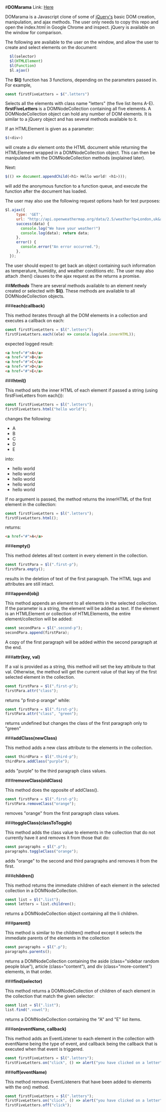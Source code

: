 #**DOMarama**
Link: [Here](tbd.com)

DOMarama is a Javascript clone of some of [jQuery's](http://api.jquery.com/) basic DOM creation,
manipulation, and ajax methods. The user only needs to copy this repo and open the index.html
in Google Chrome and inspect. jQuery is available on the window for comparison.

The following are available to the user on the window, and allow the user to create and select elements on the document:
```Javascript
  $l(selector)
  $l(HTMLElement)
  $l(Function)
  $l.ajax()
```

The **$l()** function has 3 functions, depending on the parameters passed in. For example,
```Javascript
const firstFiveLetters = $(".letters")
```
Selects all the elements with class name "letters" (the five list items A-E). **firstFiveLetters** is a DOMNodeCollection containing all five elements. A DOMNodeCollection object can hold any number of DOM elements. It is similar to a jQuery object and has several methods available to it.

If an HTMLElement is given as a parameter:
```Javascript
$(<div>)
```
will create a div element onto the HTML document while returning the HTMLElement wrapped in a DOMNodeCollection object. This can then be manipulated with the DOMNodeCollection methods (explained later).

Next:
```Javascript
$(() => document.appendChild(<h1> Hello world! <h1>)));
```
will add the anonymous function to a function queue, and execute the function after the document has loaded.


The user may also use the following request options hash for test purposes:
```Javascript
$l.ajax({
     type: 'GET',
     url: "http://api.openweathermap.org/data/2.5/weather?q=London,uk&appid=7143e9f97ab2d8d9b4266f55738e8542",
     success(data) {
       console.log("We have your weather!")
       console.log(data); return data;
     },
     error() {
       console.error("An error occurred.");
     },
  });
```
The user should expect to get back an object containing such information as temperature, humidity, and weather conditions etc. The user may also attach .then() clauses to the ajax request as the returns a promise.

##***Methods***
There are several methods available to an element newly created or selected with **$l()**. These methods are available to all DOMNodeCollection objects.

###**each(callback)**

This method iterates through all the DOM elements in a collection and executes a callback on each:
```Javascript
const firstFiveLetters = $l(".letters");
firstFiveLetters.each((ele) => console.log(ele.innerHTML));
```
expected logged result:
```HTML
<a href="#">A</a>
<a href="#">B</a>
<a href="#">C</a>
<a href="#">D</a>
<a href="#">E</a>
```

###**html()**

This method sets the inner HTML of each element if passed a string (using firstFiveLetters from each()):
```Javascript
const firstFiveLetters = $l(".letters");
firstFiveLetters.html("hello world");
```
changes the following:
- A
- B
- C
- D
- E

into:
- hello world
- hello world
- hello world
- hello world
- hello world

If no argument is passed, the method returns the innerHTML of the first element in the collection:
```Javascript
const firstFiveLetters = $l(".letters");
firstFiveLetters.html();
```
returns:
```HTML
<a href="#">A</a>
```

###**empty()**

This method deletes all text content in every element in the collection.
```Javascript
const firstPara = $l(".first-p");
firstPara.empty();
```
results in the deletion of text of the first paragraph. The HTML tags and attributes are still intact.

###**append(obj)**

This method appends an element to all elements in the selected collection. If the parameter is a string, the element will be added as text. If the element is an HTMLElement or collection of HTMLElements, the entire element/collection will be added:
```Javascript
const secondPara = $l(".second-p");
secondPara.append(firstPara);
```
A copy of the first paragraph will be added within the second paragraph at the end.

###**attr(key, val)**

If a val is provided as a string, this method will set the key attribute to that val. Otherwise, the method will get the current value of that key of the first selected element in the collection.
```Javascript
const firstPara = $l(".first-p");
firstPara.attr("class");
```
returns "p first-p orange" while:
```Javascript
const firstPara = $l(".first-p");
firstPara.attr("class", "green");
```
returns undefined but changes the class of the first paragraph only to "green"

###**addClass(newClass)**

This method adds a new class attribute to the elements in the collection.
```Javascript
const thirdPara = $l(".third-p");
thirdPara.addClass("purple");
```
adds "purple" to the third paragraph class values.

###**removeClass(oldClass)**

This method does the opposite of addClass().
```Javascript
const firstPara = $l(".first-p");
firstPara.removeClass("orange");
```
removes "orange" from the first paragraph class values.

###**toggleClass(classToToggle)**

This method adds the class value to elements in the collection that do not currently have it and removes it from those that do:
```Javascript
const paragraphs = $l(".p");
paragraphs.toggleClass("orange");
```
adds "orange" to the second and third paragraphs and removes it from the first.

###**children()**

This method returns the immediate children of each element in the selected collection in a DOMNodeCollection.
```Javascript
const list = $l(".list");
const letters = list.children();
```
returns a DOMNodeCollection object containing all the li children.

###**parent()**

This method is similar to the children() method except it selects the immediate parents of the elements in the collection
```Javascript
const paragraphs = $l(".p");
paragraphs.parents();
```
returns a DOMNodeCollection containing the aside (class="sidebar random people blue"), article (class="content"), and div (class="more-content") elements, in that order.

###**find(selector)**

This method returns a DOMNodeCollection of children of each element in the collection that match the given selector:
```Javascript
const list = $l(".list");
list.find(".vowel");
```
returns a DOMNodeCollection containing the "A" and "E" list items.

###**on(eventName, callback)**

This method adds an EventListener to each element in the collection with eventName being the type of event, and callback being the callback that is executed when that event is triggered.
```Javascript
const firstFiveLetters = $l(".letters");
firstFiveLetters.on("click", () => alert("you have clicked on a letter"));
```

###**off(eventName)**

This method removes EventListeners that have been added to elements with the on() method.
```Javascript
const firstFiveLetters = $l(".letters");
firstFiveLetters.on("click", () => alert("you have clicked on a letter"));
firstFiveLetters.off("click");
```
